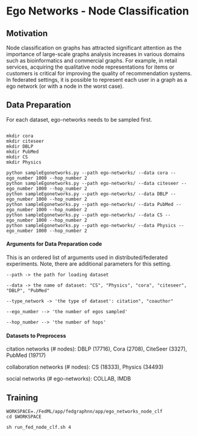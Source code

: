 # Ego Networks - Node Classification

## Motivation

Node classification on graphs has attracted significant attention as the importance of large-scale
graphs analysis increases in various domains such as bioinformatics and commercial graphs.
For example, in retail services, acquiring the qualitative node representations for items or customers
is critical for improving the quality of recommendation systems. In federated settings, it is possible to represent each user in a graph as a ego network (or with a node in the worst case).

## Data Preparation

For each dataset, ego-networks needs to be sampled first.  
```

mkdir cora
mkdir citeseer
mkdir DBLP
mkdir PubMed
mkdir CS
mkdir Physics

python sampleEgonetworks.py --path ego-networks/ --data cora --ego_number 1000 --hop_number 2
python sampleEgonetworks.py --path ego-networks/ --data citeseer --ego_number 1000 --hop_number 2
python sampleEgonetworks.py --path ego-networks/ --data DBLP --ego_number 1000 --hop_number 2
python sampleEgonetworks.py --path ego-networks/ --data PubMed --ego_number 1000 --hop_number 2
python sampleEgonetworks.py --path ego-networks/ --data CS --ego_number 1000 --hop_number 2
python sampleEgonetworks.py --path ego-networks/ --data Physics --ego_number 1000 --hop_number 2
```

#### Arguments for Data Preparation code
This is an ordered list of arguments used in distributed/federated experiments. Note, there are additional parameters for this setting.
```
--path -> the path for loading dataset

--data -> the name of dataset: "CS", "Physics", "cora", "citeseer", "DBLP", "PubMed"

--type_network -> 'the type of dataset': citation", "coauthor"

--ego_number --> 'the number of egos sampled'

--hop_number --> 'the number of hops'
```

#### Datasets to Preprocess

citation networks (# nodes): DBLP (17716), Cora (2708), CiteSeer (3327), PubMed (19717)

collaboration networks (# nodes):  CS (18333), Physics (34493)
 
 social networks (# ego-networks):  COLLAB, IMDB

## Training

```
WORKSPACE=./FedML/app/fedgraphnn/app/ego_networks_node_clf
cd $WORKSPACE

sh run_fed_node_clf.sh 4
```